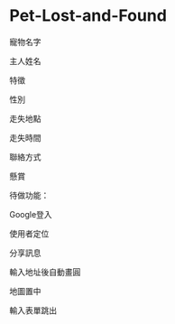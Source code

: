 Pet-Lost-and-Found
==================
寵物名字

主人姓名

特徵

性別

走失地點

走失時間

聯絡方式

懸賞

待做功能：

Google登入

使用者定位

分享訊息

輸入地址後自動畫圓

地圖置中

輸入表單跳出
